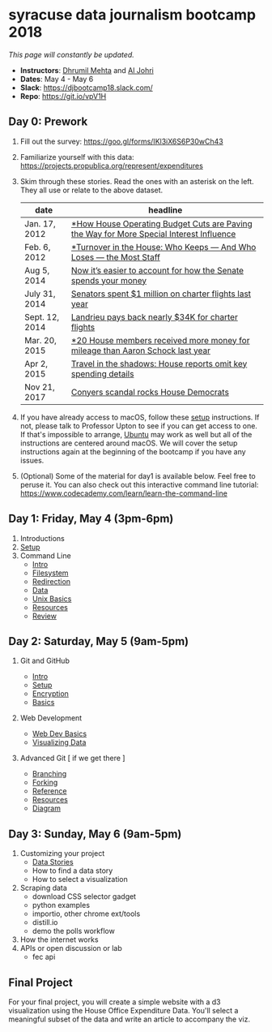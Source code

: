 # syracuse data journalism bootcamp 2018

*This page will constantly be updated.*

- **Instructors**: [Dhrumil Mehta](https://www.linkedin.com/in/dhrumilmehta/) and [Al Johri](https://www.linkedin.com/in/AlJohri)
- **Dates**: May 4 - May 6
- **Slack**: https://djbootcamp18.slack.com/
- **Repo**: https://git.io/vpV1H

## Day 0: Prework

1. Fill out the survey: https://goo.gl/forms/IKl3iX6S6P30wCh43

2. Familiarize yourself with this data: https://projects.propublica.org/represent/expenditures

3. Skim through these stories. Read the ones with an asterisk on the left. They all use or relate to the above dataset.

	| date | headline |
	|-------|---------|
	| Jan. 17, 2012 | [*How House Operating Budget Cuts are Paving the Way for More Special Interest Influence](https://sunlightfoundation.com/2012/01/17/house-budget-cuts-special-interest-influence/) |
	| Feb. 6, 2012 | [*Turnover in the House: Who Keeps — And Who Loses — the Most Staff](https://sunlightfoundation.com/2012/02/06/turnover-in-the-house/) |
	| Aug 5, 2014 | [Now it’s easier to account for how the Senate spends your money ](https://sunlightfoundation.com/2014/08/05/now-its-easier-to-account-for-how-the-senate-spends-your-money/)
	| July 31, 2014 | [Senators spent $1 million on charter flights last year](https://www.usatoday.com/story/news/politics/2014/07/31/senators-charter-1million-flights/13379561/)
	| Sept. 12, 2014 | [Landrieu pays back nearly $34K for charter flights](https://www.usatoday.com/story/news/politics/2014/09/12/landrieu-releases-flight-charter-info/15539311/) |
	| Mar. 20, 2015 | [*20 House members received more money for mileage than Aaron Schock last year](https://sunlightfoundation.com/2015/03/20/twenty-house-members-received-more-money-for-mileage-than-aaron-schock-last-year/) |
	| Apr 2, 2015 | [Travel in the shadows: House reports omit key spending details](https://sunlightfoundation.com/2015/04/02/travel-in-the-shadows-house-reports-omit-key-spending-details/) |
	| Nov 21, 2017 | [Conyers scandal rocks House Democrats](https://www.politico.com/story/2017/11/21/john-conyers-sexual-harassment-253977)

4. If you have already access to macOS, follow these [setup](./setup.md) instructions. If not, please talk to Professor Upton to see if you can get access to one. If that's impossible to arrange, [Ubuntu](https://www.ubuntu.com/) may work as well but all of the instructions are centered around macOS. We will cover the setup instructions again at the beginning of the bootcamp if you have any issues.

5. (Optional) Some of the material for day1 is available below. Feel free to peruse it. You can also check out this interactive command line tutorial: https://www.codecademy.com/learn/learn-the-command-line

## Day 1: Friday, May 4 (3pm-6pm)

1. Introductions
2. [Setup](./setup.md)
3. Command Line
	- [Intro](./commandline/01-intro.md)
	- [Filesystem](./commandline/02-filesystem.md)
	- [Redirection](./commandline/03-redirection.md)
	- [Data](./commandline/04-data.md)
	- [Unix Basics](./commandline/05-unix.md)
	- [Resources](./commandline/06-resources.md)
	- [Review](./commandline/07-resources.md)

## Day 2: Saturday, May 5 (9am-5pm)

1. Git and GitHub
	- [Intro](./git/01-intro.md)
	- [Setup](./git/02-setup.md)
	- [Encryption](./git/03-encryption.md)
	- [Basics](./git/04-basics.md)

2. Web Development
	- [Web Dev Basics](./web/04-frontend-stack.md)
	- [Visualizing Data](./web/05-visualization.md)

3. Advanced Git [ if we get there ]
	- [Branching](./git/05-branching.md)
	- [Forking](./git/06-forking.md)
	- [Reference](./git/07-reference.md)
	- [Resources](./git/08-resources.md)
	- [Diagram](./git/09-diagram.md)

## Day 3: Sunday, May 6 (9am-5pm)

1. Customizing your project
	- [Data Stories](https://slides.com/dhrumilmehta/deck-dcee62b7-28ae-4199-8d47-4ceba73739aa-3#/)
	- How to find a data story
	- How to select a visualization
2. Scraping data
	- download CSS selector gadget
	- python examples
	- importio, other chrome ext/tools
	- distill.io
	- demo the polls workflow
3. How the internet works
4. APIs or open discussion or lab
	- fec api
	

## Final Project

For your final project, you will create a simple website with a d3 visualization using the House Office Expenditure Data. You'll select a meaningful subset of the data and write an article to accompany the viz.
